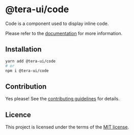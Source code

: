 # @tera-ui/code

Code is a component used to display inline code.

Please refer to the [documentation](https://nextui.org/docs/components/code) for more information.

## Installation

```sh
yarn add @tera-ui/code
# or
npm i @tera-ui/code
```

## Contribution

Yes please! See the
[contributing guidelines](https://github.com/nextui-org/nextui/blob/master/CONTRIBUTING.md)
for details.

## Licence

This project is licensed under the terms of the
[MIT license](https://github.com/nextui-org/nextui/blob/master/LICENSE).
